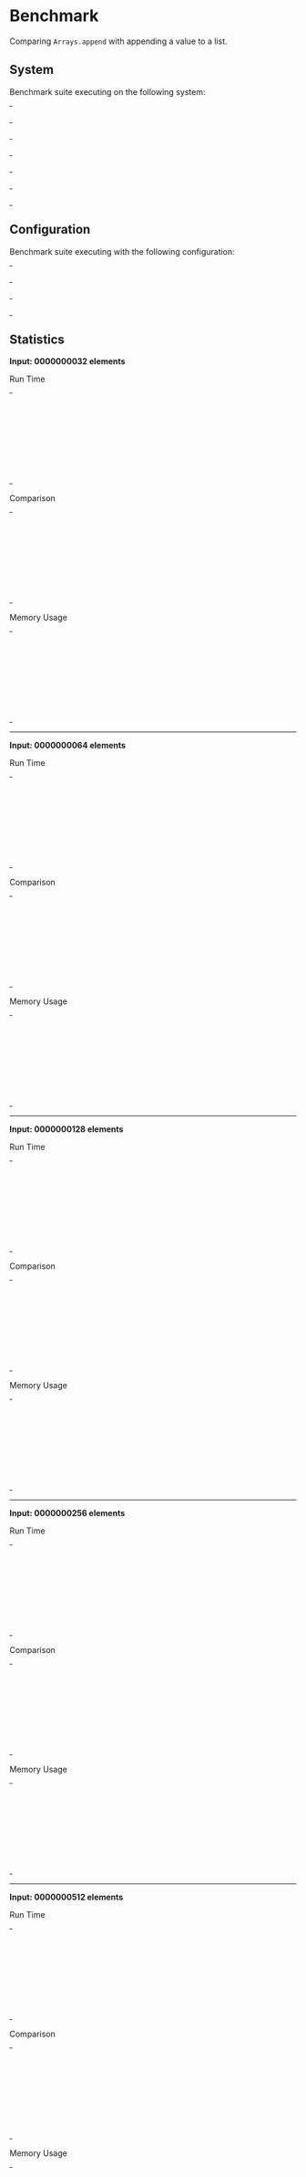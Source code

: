 
# Benchmark

Comparing `Arrays.append` with appending a value to a list.


## System

Benchmark suite executing on the following system:

<table style="width: 1%">
  <tr>
    <th style="width: 1%; white-space: nowrap">Operating System</th>
    <td>Linux</td>
  </tr><tr>
    <th style="white-space: nowrap">CPU Information</th>
    <td style="white-space: nowrap">Intel(R) Core(TM) i7-6700HQ CPU @ 2.60GHz</td>
  </tr><tr>
    <th style="white-space: nowrap">Number of Available Cores</th>
    <td style="white-space: nowrap">8</td>
  </tr><tr>
    <th style="white-space: nowrap">Available Memory</th>
    <td style="white-space: nowrap">7.60 GB</td>
  </tr><tr>
    <th style="white-space: nowrap">Elixir Version</th>
    <td style="white-space: nowrap">1.12.2</td>
  </tr><tr>
    <th style="white-space: nowrap">Erlang Version</th>
    <td style="white-space: nowrap">24.0.1</td>
  </tr>
</table>

## Configuration

Benchmark suite executing with the following configuration:

<table style="width: 1%">
  <tr>
    <th style="width: 1%">:time</th>
    <td style="white-space: nowrap">500 ms</td>
  </tr><tr>
    <th>:parallel</th>
    <td style="white-space: nowrap">1</td>
  </tr><tr>
    <th>:warmup</th>
    <td style="white-space: nowrap">500 ms</td>
  </tr>
</table>

## Statistics




__Input: 0000000032 elements__

Run Time

<table style="width: 1%">
  <tr>
    <th>Name</th>
    <th style="text-align: right">IPS</th>
    <th style="text-align: right">Average</th>
    <th style="text-align: right">Devitation</th>
    <th style="text-align: right">Median</th>
    <th style="text-align: right">99th&nbsp;%</th>
  </tr>

  <tr>
    <td style="white-space: nowrap">[val | list] (list, backwards)</td>
    <td style="white-space: nowrap; text-align: right">21.51 M</td>
    <td style="white-space: nowrap; text-align: right">46.50 ns</td>
    <td style="white-space: nowrap; text-align: right">±1496.86%</td>
    <td style="white-space: nowrap; text-align: right">30 ns</td>
    <td style="white-space: nowrap; text-align: right">70 ns</td>
  </tr>

  <tr>
    <td style="white-space: nowrap">Arrays.append/2 (ErlangArray)</td>
    <td style="white-space: nowrap; text-align: right">3.24 M</td>
    <td style="white-space: nowrap; text-align: right">309.04 ns</td>
    <td style="white-space: nowrap; text-align: right">±588.16%</td>
    <td style="white-space: nowrap; text-align: right">148 ns</td>
    <td style="white-space: nowrap; text-align: right">728.66 ns</td>
  </tr>

  <tr>
    <td style="white-space: nowrap">list ++ [val] (list)</td>
    <td style="white-space: nowrap; text-align: right">2.31 M</td>
    <td style="white-space: nowrap; text-align: right">432.69 ns</td>
    <td style="white-space: nowrap; text-align: right">±803.05%</td>
    <td style="white-space: nowrap; text-align: right">129 ns</td>
    <td style="white-space: nowrap; text-align: right">4516.18 ns</td>
  </tr>

  <tr>
    <td style="white-space: nowrap">Arrays.append/2 (RRBVector)</td>
    <td style="white-space: nowrap; text-align: right">1.07 M</td>
    <td style="white-space: nowrap; text-align: right">931.63 ns</td>
    <td style="white-space: nowrap; text-align: right">±205.92%</td>
    <td style="white-space: nowrap; text-align: right">780 ns</td>
    <td style="white-space: nowrap; text-align: right">1361.77 ns</td>
  </tr>

  <tr>
    <td style="white-space: nowrap">Arrays.append/2 (MapArray)</td>
    <td style="white-space: nowrap; text-align: right">0.35 M</td>
    <td style="white-space: nowrap; text-align: right">2862.57 ns</td>
    <td style="white-space: nowrap; text-align: right">±140.76%</td>
    <td style="white-space: nowrap; text-align: right">2186 ns</td>
    <td style="white-space: nowrap; text-align: right">21657.17 ns</td>
  </tr>

</table>


Comparison

<table style="width: 1%">
  <tr>
    <th>Name</th>
    <th style="text-align: right">IPS</th>
    <th style="text-align: right">Slower</th>
  <tr>
    <td style="white-space: nowrap">[val | list] (list, backwards)</td>
    <td style="white-space: nowrap;text-align: right">21.51 M</td>
    <td>&nbsp;</td>
  </tr>

  <tr>
    <td style="white-space: nowrap">Arrays.append/2 (ErlangArray)</td>
    <td style="white-space: nowrap; text-align: right">3.24 M</td>
    <td style="white-space: nowrap; text-align: right">6.65x</td>
  </tr>

  <tr>
    <td style="white-space: nowrap">list ++ [val] (list)</td>
    <td style="white-space: nowrap; text-align: right">2.31 M</td>
    <td style="white-space: nowrap; text-align: right">9.31x</td>
  </tr>

  <tr>
    <td style="white-space: nowrap">Arrays.append/2 (RRBVector)</td>
    <td style="white-space: nowrap; text-align: right">1.07 M</td>
    <td style="white-space: nowrap; text-align: right">20.04x</td>
  </tr>

  <tr>
    <td style="white-space: nowrap">Arrays.append/2 (MapArray)</td>
    <td style="white-space: nowrap; text-align: right">0.35 M</td>
    <td style="white-space: nowrap; text-align: right">61.56x</td>
  </tr>

</table>



Memory Usage

<table style="width: 1%">
  <tr>
    <th>Name</th>
    <th style="text-align: right">Memory</th>
<th style="text-align: right">Factor</th>
  </tr>
  <tr>
    <td style="white-space: nowrap">[val | list] (list, backwards)</td>
    <td style="white-space: nowrap">16 B</td>
<td>&nbsp;</td>
  </tr>

  <tr>
    <td style="white-space: nowrap">Arrays.append/2 (ErlangArray)</td>
    <td style="white-space: nowrap">272 B</td>
    <td>17.0x</td>
  </tr>

  <tr>
    <td style="white-space: nowrap">list ++ [val] (list)</td>
    <td style="white-space: nowrap">528 B</td>
    <td>33.0x</td>
  </tr>

  <tr>
    <td style="white-space: nowrap">Arrays.append/2 (RRBVector)</td>
    <td style="white-space: nowrap">88 B</td>
    <td>5.5x</td>
  </tr>

  <tr>
    <td style="white-space: nowrap">Arrays.append/2 (MapArray)</td>
    <td style="white-space: nowrap">920 B</td>
    <td>57.5x</td>
  </tr>

</table>


<hr/>


__Input: 0000000064 elements__

Run Time

<table style="width: 1%">
  <tr>
    <th>Name</th>
    <th style="text-align: right">IPS</th>
    <th style="text-align: right">Average</th>
    <th style="text-align: right">Devitation</th>
    <th style="text-align: right">Median</th>
    <th style="text-align: right">99th&nbsp;%</th>
  </tr>

  <tr>
    <td style="white-space: nowrap">[val | list] (list, backwards)</td>
    <td style="white-space: nowrap; text-align: right">19.50 M</td>
    <td style="white-space: nowrap; text-align: right">51.29 ns</td>
    <td style="white-space: nowrap; text-align: right">±1084.73%</td>
    <td style="white-space: nowrap; text-align: right">33 ns</td>
    <td style="white-space: nowrap; text-align: right">92 ns</td>
  </tr>

  <tr>
    <td style="white-space: nowrap">Arrays.append/2 (MapArray)</td>
    <td style="white-space: nowrap; text-align: right">4.24 M</td>
    <td style="white-space: nowrap; text-align: right">236.11 ns</td>
    <td style="white-space: nowrap; text-align: right">±656.23%</td>
    <td style="white-space: nowrap; text-align: right">138 ns</td>
    <td style="white-space: nowrap; text-align: right">391.84 ns</td>
  </tr>

  <tr>
    <td style="white-space: nowrap">Arrays.append/2 (ErlangArray)</td>
    <td style="white-space: nowrap; text-align: right">4.15 M</td>
    <td style="white-space: nowrap; text-align: right">241.21 ns</td>
    <td style="white-space: nowrap; text-align: right">±566.50%</td>
    <td style="white-space: nowrap; text-align: right">148 ns</td>
    <td style="white-space: nowrap; text-align: right">600 ns</td>
  </tr>

  <tr>
    <td style="white-space: nowrap">list ++ [val] (list)</td>
    <td style="white-space: nowrap; text-align: right">1.68 M</td>
    <td style="white-space: nowrap; text-align: right">596.68 ns</td>
    <td style="white-space: nowrap; text-align: right">±531.72%</td>
    <td style="white-space: nowrap; text-align: right">219 ns</td>
    <td style="white-space: nowrap; text-align: right">18848.71 ns</td>
  </tr>

  <tr>
    <td style="white-space: nowrap">Arrays.append/2 (RRBVector)</td>
    <td style="white-space: nowrap; text-align: right">0.77 M</td>
    <td style="white-space: nowrap; text-align: right">1305.14 ns</td>
    <td style="white-space: nowrap; text-align: right">±184.77%</td>
    <td style="white-space: nowrap; text-align: right">1056 ns</td>
    <td style="white-space: nowrap; text-align: right">16686.04 ns</td>
  </tr>

</table>


Comparison

<table style="width: 1%">
  <tr>
    <th>Name</th>
    <th style="text-align: right">IPS</th>
    <th style="text-align: right">Slower</th>
  <tr>
    <td style="white-space: nowrap">[val | list] (list, backwards)</td>
    <td style="white-space: nowrap;text-align: right">19.50 M</td>
    <td>&nbsp;</td>
  </tr>

  <tr>
    <td style="white-space: nowrap">Arrays.append/2 (MapArray)</td>
    <td style="white-space: nowrap; text-align: right">4.24 M</td>
    <td style="white-space: nowrap; text-align: right">4.6x</td>
  </tr>

  <tr>
    <td style="white-space: nowrap">Arrays.append/2 (ErlangArray)</td>
    <td style="white-space: nowrap; text-align: right">4.15 M</td>
    <td style="white-space: nowrap; text-align: right">4.7x</td>
  </tr>

  <tr>
    <td style="white-space: nowrap">list ++ [val] (list)</td>
    <td style="white-space: nowrap; text-align: right">1.68 M</td>
    <td style="white-space: nowrap; text-align: right">11.63x</td>
  </tr>

  <tr>
    <td style="white-space: nowrap">Arrays.append/2 (RRBVector)</td>
    <td style="white-space: nowrap; text-align: right">0.77 M</td>
    <td style="white-space: nowrap; text-align: right">25.45x</td>
  </tr>

</table>



Memory Usage

<table style="width: 1%">
  <tr>
    <th>Name</th>
    <th style="text-align: right">Memory</th>
<th style="text-align: right">Factor</th>
  </tr>
  <tr>
    <td style="white-space: nowrap">[val | list] (list, backwards)</td>
    <td style="white-space: nowrap">16 B</td>
<td>&nbsp;</td>
  </tr>

  <tr>
    <td style="white-space: nowrap">Arrays.append/2 (MapArray)</td>
    <td style="white-space: nowrap">224 B</td>
    <td>14.0x</td>
  </tr>

  <tr>
    <td style="white-space: nowrap">Arrays.append/2 (ErlangArray)</td>
    <td style="white-space: nowrap">272 B</td>
    <td>17.0x</td>
  </tr>

  <tr>
    <td style="white-space: nowrap">list ++ [val] (list)</td>
    <td style="white-space: nowrap">448 B</td>
    <td>28.0x</td>
  </tr>

  <tr>
    <td style="white-space: nowrap">Arrays.append/2 (RRBVector)</td>
    <td style="white-space: nowrap">88 B</td>
    <td>5.5x</td>
  </tr>

</table>


<hr/>


__Input: 0000000128 elements__

Run Time

<table style="width: 1%">
  <tr>
    <th>Name</th>
    <th style="text-align: right">IPS</th>
    <th style="text-align: right">Average</th>
    <th style="text-align: right">Devitation</th>
    <th style="text-align: right">Median</th>
    <th style="text-align: right">99th&nbsp;%</th>
  </tr>

  <tr>
    <td style="white-space: nowrap">[val | list] (list, backwards)</td>
    <td style="white-space: nowrap; text-align: right">15.67 M</td>
    <td style="white-space: nowrap; text-align: right">63.80 ns</td>
    <td style="white-space: nowrap; text-align: right">±983.49%</td>
    <td style="white-space: nowrap; text-align: right">40 ns</td>
    <td style="white-space: nowrap; text-align: right">99.95 ns</td>
  </tr>

  <tr>
    <td style="white-space: nowrap">Arrays.append/2 (MapArray)</td>
    <td style="white-space: nowrap; text-align: right">3.26 M</td>
    <td style="white-space: nowrap; text-align: right">306.94 ns</td>
    <td style="white-space: nowrap; text-align: right">±483.46%</td>
    <td style="white-space: nowrap; text-align: right">187 ns</td>
    <td style="white-space: nowrap; text-align: right">2937.16 ns</td>
  </tr>

  <tr>
    <td style="white-space: nowrap">Arrays.append/2 (ErlangArray)</td>
    <td style="white-space: nowrap; text-align: right">3.16 M</td>
    <td style="white-space: nowrap; text-align: right">316.45 ns</td>
    <td style="white-space: nowrap; text-align: right">±408.26%</td>
    <td style="white-space: nowrap; text-align: right">199 ns</td>
    <td style="white-space: nowrap; text-align: right">1796.90 ns</td>
  </tr>

  <tr>
    <td style="white-space: nowrap">list ++ [val] (list)</td>
    <td style="white-space: nowrap; text-align: right">1.15 M</td>
    <td style="white-space: nowrap; text-align: right">868.13 ns</td>
    <td style="white-space: nowrap; text-align: right">±382.55%</td>
    <td style="white-space: nowrap; text-align: right">374 ns</td>
    <td style="white-space: nowrap; text-align: right">17554.60 ns</td>
  </tr>

  <tr>
    <td style="white-space: nowrap">Arrays.append/2 (RRBVector)</td>
    <td style="white-space: nowrap; text-align: right">0.90 M</td>
    <td style="white-space: nowrap; text-align: right">1115.50 ns</td>
    <td style="white-space: nowrap; text-align: right">±231.39%</td>
    <td style="white-space: nowrap; text-align: right">856 ns</td>
    <td style="white-space: nowrap; text-align: right">11557 ns</td>
  </tr>

</table>


Comparison

<table style="width: 1%">
  <tr>
    <th>Name</th>
    <th style="text-align: right">IPS</th>
    <th style="text-align: right">Slower</th>
  <tr>
    <td style="white-space: nowrap">[val | list] (list, backwards)</td>
    <td style="white-space: nowrap;text-align: right">15.67 M</td>
    <td>&nbsp;</td>
  </tr>

  <tr>
    <td style="white-space: nowrap">Arrays.append/2 (MapArray)</td>
    <td style="white-space: nowrap; text-align: right">3.26 M</td>
    <td style="white-space: nowrap; text-align: right">4.81x</td>
  </tr>

  <tr>
    <td style="white-space: nowrap">Arrays.append/2 (ErlangArray)</td>
    <td style="white-space: nowrap; text-align: right">3.16 M</td>
    <td style="white-space: nowrap; text-align: right">4.96x</td>
  </tr>

  <tr>
    <td style="white-space: nowrap">list ++ [val] (list)</td>
    <td style="white-space: nowrap; text-align: right">1.15 M</td>
    <td style="white-space: nowrap; text-align: right">13.61x</td>
  </tr>

  <tr>
    <td style="white-space: nowrap">Arrays.append/2 (RRBVector)</td>
    <td style="white-space: nowrap; text-align: right">0.90 M</td>
    <td style="white-space: nowrap; text-align: right">17.48x</td>
  </tr>

</table>



Memory Usage

<table style="width: 1%">
  <tr>
    <th>Name</th>
    <th style="text-align: right">Memory</th>
<th style="text-align: right">Factor</th>
  </tr>
  <tr>
    <td style="white-space: nowrap">[val | list] (list, backwards)</td>
    <td style="white-space: nowrap">16 B</td>
<td>&nbsp;</td>
  </tr>

  <tr>
    <td style="white-space: nowrap">Arrays.append/2 (MapArray)</td>
    <td style="white-space: nowrap">264 B</td>
    <td>16.5x</td>
  </tr>

  <tr>
    <td style="white-space: nowrap">Arrays.append/2 (ErlangArray)</td>
    <td style="white-space: nowrap">368 B</td>
    <td>23.0x</td>
  </tr>

  <tr>
    <td style="white-space: nowrap">list ++ [val] (list)</td>
    <td style="white-space: nowrap">560 B</td>
    <td>35.0x</td>
  </tr>

  <tr>
    <td style="white-space: nowrap">Arrays.append/2 (RRBVector)</td>
    <td style="white-space: nowrap">88 B</td>
    <td>5.5x</td>
  </tr>

</table>


<hr/>


__Input: 0000000256 elements__

Run Time

<table style="width: 1%">
  <tr>
    <th>Name</th>
    <th style="text-align: right">IPS</th>
    <th style="text-align: right">Average</th>
    <th style="text-align: right">Devitation</th>
    <th style="text-align: right">Median</th>
    <th style="text-align: right">99th&nbsp;%</th>
  </tr>

  <tr>
    <td style="white-space: nowrap">[val | list] (list, backwards)</td>
    <td style="white-space: nowrap; text-align: right">16.56 M</td>
    <td style="white-space: nowrap; text-align: right">60.40 ns</td>
    <td style="white-space: nowrap; text-align: right">±960.58%</td>
    <td style="white-space: nowrap; text-align: right">45 ns</td>
    <td style="white-space: nowrap; text-align: right">118.80 ns</td>
  </tr>

  <tr>
    <td style="white-space: nowrap">Arrays.append/2 (ErlangArray)</td>
    <td style="white-space: nowrap; text-align: right">3.85 M</td>
    <td style="white-space: nowrap; text-align: right">259.50 ns</td>
    <td style="white-space: nowrap; text-align: right">±317.63%</td>
    <td style="white-space: nowrap; text-align: right">204 ns</td>
    <td style="white-space: nowrap; text-align: right">636.10 ns</td>
  </tr>

  <tr>
    <td style="white-space: nowrap">Arrays.append/2 (MapArray)</td>
    <td style="white-space: nowrap; text-align: right">3.77 M</td>
    <td style="white-space: nowrap; text-align: right">264.97 ns</td>
    <td style="white-space: nowrap; text-align: right">±245.02%</td>
    <td style="white-space: nowrap; text-align: right">227.50 ns</td>
    <td style="white-space: nowrap; text-align: right">432.86 ns</td>
  </tr>

  <tr>
    <td style="white-space: nowrap">Arrays.append/2 (RRBVector)</td>
    <td style="white-space: nowrap; text-align: right">0.50 M</td>
    <td style="white-space: nowrap; text-align: right">1993.86 ns</td>
    <td style="white-space: nowrap; text-align: right">±134.45%</td>
    <td style="white-space: nowrap; text-align: right">1768 ns</td>
    <td style="white-space: nowrap; text-align: right">3584.28 ns</td>
  </tr>

  <tr>
    <td style="white-space: nowrap">list ++ [val] (list)</td>
    <td style="white-space: nowrap; text-align: right">0.50 M</td>
    <td style="white-space: nowrap; text-align: right">2013.58 ns</td>
    <td style="white-space: nowrap; text-align: right">±258.73%</td>
    <td style="white-space: nowrap; text-align: right">775 ns</td>
    <td style="white-space: nowrap; text-align: right">27631.20 ns</td>
  </tr>

</table>


Comparison

<table style="width: 1%">
  <tr>
    <th>Name</th>
    <th style="text-align: right">IPS</th>
    <th style="text-align: right">Slower</th>
  <tr>
    <td style="white-space: nowrap">[val | list] (list, backwards)</td>
    <td style="white-space: nowrap;text-align: right">16.56 M</td>
    <td>&nbsp;</td>
  </tr>

  <tr>
    <td style="white-space: nowrap">Arrays.append/2 (ErlangArray)</td>
    <td style="white-space: nowrap; text-align: right">3.85 M</td>
    <td style="white-space: nowrap; text-align: right">4.3x</td>
  </tr>

  <tr>
    <td style="white-space: nowrap">Arrays.append/2 (MapArray)</td>
    <td style="white-space: nowrap; text-align: right">3.77 M</td>
    <td style="white-space: nowrap; text-align: right">4.39x</td>
  </tr>

  <tr>
    <td style="white-space: nowrap">Arrays.append/2 (RRBVector)</td>
    <td style="white-space: nowrap; text-align: right">0.50 M</td>
    <td style="white-space: nowrap; text-align: right">33.01x</td>
  </tr>

  <tr>
    <td style="white-space: nowrap">list ++ [val] (list)</td>
    <td style="white-space: nowrap; text-align: right">0.50 M</td>
    <td style="white-space: nowrap; text-align: right">33.34x</td>
  </tr>

</table>



Memory Usage

<table style="width: 1%">
  <tr>
    <th>Name</th>
    <th style="text-align: right">Memory</th>
<th style="text-align: right">Factor</th>
  </tr>
  <tr>
    <td style="white-space: nowrap">[val | list] (list, backwards)</td>
    <td style="white-space: nowrap">16 B</td>
<td>&nbsp;</td>
  </tr>

  <tr>
    <td style="white-space: nowrap">Arrays.append/2 (ErlangArray)</td>
    <td style="white-space: nowrap">368 B</td>
    <td>23.0x</td>
  </tr>

  <tr>
    <td style="white-space: nowrap">Arrays.append/2 (MapArray)</td>
    <td style="white-space: nowrap">328 B</td>
    <td>20.5x</td>
  </tr>

  <tr>
    <td style="white-space: nowrap">Arrays.append/2 (RRBVector)</td>
    <td style="white-space: nowrap">88 B</td>
    <td>5.5x</td>
  </tr>

  <tr>
    <td style="white-space: nowrap">list ++ [val] (list)</td>
    <td style="white-space: nowrap">384 B</td>
    <td>24.0x</td>
  </tr>

</table>


<hr/>


__Input: 0000000512 elements__

Run Time

<table style="width: 1%">
  <tr>
    <th>Name</th>
    <th style="text-align: right">IPS</th>
    <th style="text-align: right">Average</th>
    <th style="text-align: right">Devitation</th>
    <th style="text-align: right">Median</th>
    <th style="text-align: right">99th&nbsp;%</th>
  </tr>

  <tr>
    <td style="white-space: nowrap">[val | list] (list, backwards)</td>
    <td style="white-space: nowrap; text-align: right">13.23 M</td>
    <td style="white-space: nowrap; text-align: right">75.59 ns</td>
    <td style="white-space: nowrap; text-align: right">±434.50%</td>
    <td style="white-space: nowrap; text-align: right">62 ns</td>
    <td style="white-space: nowrap; text-align: right">226.91 ns</td>
  </tr>

  <tr>
    <td style="white-space: nowrap">Arrays.append/2 (ErlangArray)</td>
    <td style="white-space: nowrap; text-align: right">3.14 M</td>
    <td style="white-space: nowrap; text-align: right">318.22 ns</td>
    <td style="white-space: nowrap; text-align: right">±256.49%</td>
    <td style="white-space: nowrap; text-align: right">216 ns</td>
    <td style="white-space: nowrap; text-align: right">1969.72 ns</td>
  </tr>

  <tr>
    <td style="white-space: nowrap">Arrays.append/2 (MapArray)</td>
    <td style="white-space: nowrap; text-align: right">2.44 M</td>
    <td style="white-space: nowrap; text-align: right">409.71 ns</td>
    <td style="white-space: nowrap; text-align: right">±413.14%</td>
    <td style="white-space: nowrap; text-align: right">247 ns</td>
    <td style="white-space: nowrap; text-align: right">9605.72 ns</td>
  </tr>

  <tr>
    <td style="white-space: nowrap">Arrays.append/2 (RRBVector)</td>
    <td style="white-space: nowrap; text-align: right">0.44 M</td>
    <td style="white-space: nowrap; text-align: right">2256.36 ns</td>
    <td style="white-space: nowrap; text-align: right">±116.27%</td>
    <td style="white-space: nowrap; text-align: right">1999 ns</td>
    <td style="white-space: nowrap; text-align: right">15240.28 ns</td>
  </tr>

  <tr>
    <td style="white-space: nowrap">list ++ [val] (list)</td>
    <td style="white-space: nowrap; text-align: right">0.43 M</td>
    <td style="white-space: nowrap; text-align: right">2318.59 ns</td>
    <td style="white-space: nowrap; text-align: right">±111.57%</td>
    <td style="white-space: nowrap; text-align: right">1528 ns</td>
    <td style="white-space: nowrap; text-align: right">9351.40 ns</td>
  </tr>

</table>


Comparison

<table style="width: 1%">
  <tr>
    <th>Name</th>
    <th style="text-align: right">IPS</th>
    <th style="text-align: right">Slower</th>
  <tr>
    <td style="white-space: nowrap">[val | list] (list, backwards)</td>
    <td style="white-space: nowrap;text-align: right">13.23 M</td>
    <td>&nbsp;</td>
  </tr>

  <tr>
    <td style="white-space: nowrap">Arrays.append/2 (ErlangArray)</td>
    <td style="white-space: nowrap; text-align: right">3.14 M</td>
    <td style="white-space: nowrap; text-align: right">4.21x</td>
  </tr>

  <tr>
    <td style="white-space: nowrap">Arrays.append/2 (MapArray)</td>
    <td style="white-space: nowrap; text-align: right">2.44 M</td>
    <td style="white-space: nowrap; text-align: right">5.42x</td>
  </tr>

  <tr>
    <td style="white-space: nowrap">Arrays.append/2 (RRBVector)</td>
    <td style="white-space: nowrap; text-align: right">0.44 M</td>
    <td style="white-space: nowrap; text-align: right">29.85x</td>
  </tr>

  <tr>
    <td style="white-space: nowrap">list ++ [val] (list)</td>
    <td style="white-space: nowrap; text-align: right">0.43 M</td>
    <td style="white-space: nowrap; text-align: right">30.67x</td>
  </tr>

</table>



Memory Usage

<table style="width: 1%">
  <tr>
    <th>Name</th>
    <th style="text-align: right">Memory</th>
<th style="text-align: right">Factor</th>
  </tr>
  <tr>
    <td style="white-space: nowrap">[val | list] (list, backwards)</td>
    <td style="white-space: nowrap">16 B</td>
<td>&nbsp;</td>
  </tr>

  <tr>
    <td style="white-space: nowrap">Arrays.append/2 (ErlangArray)</td>
    <td style="white-space: nowrap">368 B</td>
    <td>23.0x</td>
  </tr>

  <tr>
    <td style="white-space: nowrap">Arrays.append/2 (MapArray)</td>
    <td style="white-space: nowrap">336 B</td>
    <td>21.0x</td>
  </tr>

  <tr>
    <td style="white-space: nowrap">Arrays.append/2 (RRBVector)</td>
    <td style="white-space: nowrap">88 B</td>
    <td>5.5x</td>
  </tr>

  <tr>
    <td style="white-space: nowrap">list ++ [val] (list)</td>
    <td style="white-space: nowrap">4192 B</td>
    <td>262.0x</td>
  </tr>

</table>


<hr/>


__Input: 0000001024 elements__

Run Time

<table style="width: 1%">
  <tr>
    <th>Name</th>
    <th style="text-align: right">IPS</th>
    <th style="text-align: right">Average</th>
    <th style="text-align: right">Devitation</th>
    <th style="text-align: right">Median</th>
    <th style="text-align: right">99th&nbsp;%</th>
  </tr>

  <tr>
    <td style="white-space: nowrap">[val | list] (list, backwards)</td>
    <td style="white-space: nowrap; text-align: right">14499.27 K</td>
    <td style="white-space: nowrap; text-align: right">0.0690 μs</td>
    <td style="white-space: nowrap; text-align: right">±47.86%</td>
    <td style="white-space: nowrap; text-align: right">0.0640 μs</td>
    <td style="white-space: nowrap; text-align: right">0.21 μs</td>
  </tr>

  <tr>
    <td style="white-space: nowrap">Arrays.append/2 (ErlangArray)</td>
    <td style="white-space: nowrap; text-align: right">2255.07 K</td>
    <td style="white-space: nowrap; text-align: right">0.44 μs</td>
    <td style="white-space: nowrap; text-align: right">±170.97%</td>
    <td style="white-space: nowrap; text-align: right">0.30 μs</td>
    <td style="white-space: nowrap; text-align: right">2.18 μs</td>
  </tr>

  <tr>
    <td style="white-space: nowrap">Arrays.append/2 (MapArray)</td>
    <td style="white-space: nowrap; text-align: right">772.86 K</td>
    <td style="white-space: nowrap; text-align: right">1.29 μs</td>
    <td style="white-space: nowrap; text-align: right">±276.31%</td>
    <td style="white-space: nowrap; text-align: right">0.31 μs</td>
    <td style="white-space: nowrap; text-align: right">14.66 μs</td>
  </tr>

  <tr>
    <td style="white-space: nowrap">Arrays.append/2 (RRBVector)</td>
    <td style="white-space: nowrap; text-align: right">276.81 K</td>
    <td style="white-space: nowrap; text-align: right">3.61 μs</td>
    <td style="white-space: nowrap; text-align: right">±337.39%</td>
    <td style="white-space: nowrap; text-align: right">2.35 μs</td>
    <td style="white-space: nowrap; text-align: right">25.16 μs</td>
  </tr>

  <tr>
    <td style="white-space: nowrap">list ++ [val] (list)</td>
    <td style="white-space: nowrap; text-align: right">123.56 K</td>
    <td style="white-space: nowrap; text-align: right">8.09 μs</td>
    <td style="white-space: nowrap; text-align: right">±104.98%</td>
    <td style="white-space: nowrap; text-align: right">3.11 μs</td>
    <td style="white-space: nowrap; text-align: right">35.92 μs</td>
  </tr>

</table>


Comparison

<table style="width: 1%">
  <tr>
    <th>Name</th>
    <th style="text-align: right">IPS</th>
    <th style="text-align: right">Slower</th>
  <tr>
    <td style="white-space: nowrap">[val | list] (list, backwards)</td>
    <td style="white-space: nowrap;text-align: right">14499.27 K</td>
    <td>&nbsp;</td>
  </tr>

  <tr>
    <td style="white-space: nowrap">Arrays.append/2 (ErlangArray)</td>
    <td style="white-space: nowrap; text-align: right">2255.07 K</td>
    <td style="white-space: nowrap; text-align: right">6.43x</td>
  </tr>

  <tr>
    <td style="white-space: nowrap">Arrays.append/2 (MapArray)</td>
    <td style="white-space: nowrap; text-align: right">772.86 K</td>
    <td style="white-space: nowrap; text-align: right">18.76x</td>
  </tr>

  <tr>
    <td style="white-space: nowrap">Arrays.append/2 (RRBVector)</td>
    <td style="white-space: nowrap; text-align: right">276.81 K</td>
    <td style="white-space: nowrap; text-align: right">52.38x</td>
  </tr>

  <tr>
    <td style="white-space: nowrap">list ++ [val] (list)</td>
    <td style="white-space: nowrap; text-align: right">123.56 K</td>
    <td style="white-space: nowrap; text-align: right">117.35x</td>
  </tr>

</table>



Memory Usage

<table style="width: 1%">
  <tr>
    <th>Name</th>
    <th style="text-align: right">Memory</th>
<th style="text-align: right">Factor</th>
  </tr>
  <tr>
    <td style="white-space: nowrap">[val | list] (list, backwards)</td>
    <td style="white-space: nowrap">16 B</td>
<td>&nbsp;</td>
  </tr>

  <tr>
    <td style="white-space: nowrap">Arrays.append/2 (ErlangArray)</td>
    <td style="white-space: nowrap">464 B</td>
    <td>29.0x</td>
  </tr>

  <tr>
    <td style="white-space: nowrap">Arrays.append/2 (MapArray)</td>
    <td style="white-space: nowrap">368 B</td>
    <td>23.0x</td>
  </tr>

  <tr>
    <td style="white-space: nowrap">Arrays.append/2 (RRBVector)</td>
    <td style="white-space: nowrap">88 B</td>
    <td>5.5x</td>
  </tr>

  <tr>
    <td style="white-space: nowrap">list ++ [val] (list)</td>
    <td style="white-space: nowrap">3904 B</td>
    <td>244.0x</td>
  </tr>

</table>


<hr/>


__Input: 0000002048 elements__

Run Time

<table style="width: 1%">
  <tr>
    <th>Name</th>
    <th style="text-align: right">IPS</th>
    <th style="text-align: right">Average</th>
    <th style="text-align: right">Devitation</th>
    <th style="text-align: right">Median</th>
    <th style="text-align: right">99th&nbsp;%</th>
  </tr>

  <tr>
    <td style="white-space: nowrap">[val | list] (list, backwards)</td>
    <td style="white-space: nowrap; text-align: right">10.76 M</td>
    <td style="white-space: nowrap; text-align: right">92.93 ns</td>
    <td style="white-space: nowrap; text-align: right">±45.27%</td>
    <td style="white-space: nowrap; text-align: right">86 ns</td>
    <td style="white-space: nowrap; text-align: right">287.24 ns</td>
  </tr>

  <tr>
    <td style="white-space: nowrap">Arrays.append/2 (MapArray)</td>
    <td style="white-space: nowrap; text-align: right">2.18 M</td>
    <td style="white-space: nowrap; text-align: right">458.44 ns</td>
    <td style="white-space: nowrap; text-align: right">±324.49%</td>
    <td style="white-space: nowrap; text-align: right">330 ns</td>
    <td style="white-space: nowrap; text-align: right">768.96 ns</td>
  </tr>

  <tr>
    <td style="white-space: nowrap">Arrays.append/2 (ErlangArray)</td>
    <td style="white-space: nowrap; text-align: right">1.14 M</td>
    <td style="white-space: nowrap; text-align: right">877.73 ns</td>
    <td style="white-space: nowrap; text-align: right">±135.42%</td>
    <td style="white-space: nowrap; text-align: right">348 ns</td>
    <td style="white-space: nowrap; text-align: right">2690.20 ns</td>
  </tr>

  <tr>
    <td style="white-space: nowrap">Arrays.append/2 (RRBVector)</td>
    <td style="white-space: nowrap; text-align: right">0.32 M</td>
    <td style="white-space: nowrap; text-align: right">3163.10 ns</td>
    <td style="white-space: nowrap; text-align: right">±70.65%</td>
    <td style="white-space: nowrap; text-align: right">2817 ns</td>
    <td style="white-space: nowrap; text-align: right">21468.18 ns</td>
  </tr>

  <tr>
    <td style="white-space: nowrap">list ++ [val] (list)</td>
    <td style="white-space: nowrap; text-align: right">0.0625 M</td>
    <td style="white-space: nowrap; text-align: right">16012.61 ns</td>
    <td style="white-space: nowrap; text-align: right">±81.36%</td>
    <td style="white-space: nowrap; text-align: right">6553 ns</td>
    <td style="white-space: nowrap; text-align: right">59610.20 ns</td>
  </tr>

</table>


Comparison

<table style="width: 1%">
  <tr>
    <th>Name</th>
    <th style="text-align: right">IPS</th>
    <th style="text-align: right">Slower</th>
  <tr>
    <td style="white-space: nowrap">[val | list] (list, backwards)</td>
    <td style="white-space: nowrap;text-align: right">10.76 M</td>
    <td>&nbsp;</td>
  </tr>

  <tr>
    <td style="white-space: nowrap">Arrays.append/2 (MapArray)</td>
    <td style="white-space: nowrap; text-align: right">2.18 M</td>
    <td style="white-space: nowrap; text-align: right">4.93x</td>
  </tr>

  <tr>
    <td style="white-space: nowrap">Arrays.append/2 (ErlangArray)</td>
    <td style="white-space: nowrap; text-align: right">1.14 M</td>
    <td style="white-space: nowrap; text-align: right">9.45x</td>
  </tr>

  <tr>
    <td style="white-space: nowrap">Arrays.append/2 (RRBVector)</td>
    <td style="white-space: nowrap; text-align: right">0.32 M</td>
    <td style="white-space: nowrap; text-align: right">34.04x</td>
  </tr>

  <tr>
    <td style="white-space: nowrap">list ++ [val] (list)</td>
    <td style="white-space: nowrap; text-align: right">0.0625 M</td>
    <td style="white-space: nowrap; text-align: right">172.31x</td>
  </tr>

</table>



Memory Usage

<table style="width: 1%">
  <tr>
    <th>Name</th>
    <th style="text-align: right">Memory</th>
<th style="text-align: right">Factor</th>
  </tr>
  <tr>
    <td style="white-space: nowrap">[val | list] (list, backwards)</td>
    <td style="white-space: nowrap">16 B</td>
<td>&nbsp;</td>
  </tr>

  <tr>
    <td style="white-space: nowrap">Arrays.append/2 (MapArray)</td>
    <td style="white-space: nowrap">408 B</td>
    <td>25.5x</td>
  </tr>

  <tr>
    <td style="white-space: nowrap">Arrays.append/2 (ErlangArray)</td>
    <td style="white-space: nowrap">464 B</td>
    <td>29.0x</td>
  </tr>

  <tr>
    <td style="white-space: nowrap">Arrays.append/2 (RRBVector)</td>
    <td style="white-space: nowrap">88 B</td>
    <td>5.5x</td>
  </tr>

  <tr>
    <td style="white-space: nowrap">list ++ [val] (list)</td>
    <td style="white-space: nowrap">320 B</td>
    <td>20.0x</td>
  </tr>

</table>


<hr/>


__Input: 0000004096 elements__

Run Time

<table style="width: 1%">
  <tr>
    <th>Name</th>
    <th style="text-align: right">IPS</th>
    <th style="text-align: right">Average</th>
    <th style="text-align: right">Devitation</th>
    <th style="text-align: right">Median</th>
    <th style="text-align: right">99th&nbsp;%</th>
  </tr>

  <tr>
    <td style="white-space: nowrap">[val | list] (list, backwards)</td>
    <td style="white-space: nowrap; text-align: right">5604.35 K</td>
    <td style="white-space: nowrap; text-align: right">0.178 μs</td>
    <td style="white-space: nowrap; text-align: right">±97.42%</td>
    <td style="white-space: nowrap; text-align: right">0.135 μs</td>
    <td style="white-space: nowrap; text-align: right">0.96 μs</td>
  </tr>

  <tr>
    <td style="white-space: nowrap">Arrays.append/2 (ErlangArray)</td>
    <td style="white-space: nowrap; text-align: right">2228.62 K</td>
    <td style="white-space: nowrap; text-align: right">0.45 μs</td>
    <td style="white-space: nowrap; text-align: right">±67.33%</td>
    <td style="white-space: nowrap; text-align: right">0.40 μs</td>
    <td style="white-space: nowrap; text-align: right">3.08 μs</td>
  </tr>

  <tr>
    <td style="white-space: nowrap">Arrays.append/2 (MapArray)</td>
    <td style="white-space: nowrap; text-align: right">559.79 K</td>
    <td style="white-space: nowrap; text-align: right">1.79 μs</td>
    <td style="white-space: nowrap; text-align: right">±495.58%</td>
    <td style="white-space: nowrap; text-align: right">0.40 μs</td>
    <td style="white-space: nowrap; text-align: right">62.18 μs</td>
  </tr>

  <tr>
    <td style="white-space: nowrap">Arrays.append/2 (RRBVector)</td>
    <td style="white-space: nowrap; text-align: right">230.63 K</td>
    <td style="white-space: nowrap; text-align: right">4.34 μs</td>
    <td style="white-space: nowrap; text-align: right">±70.25%</td>
    <td style="white-space: nowrap; text-align: right">3.88 μs</td>
    <td style="white-space: nowrap; text-align: right">24.86 μs</td>
  </tr>

  <tr>
    <td style="white-space: nowrap">list ++ [val] (list)</td>
    <td style="white-space: nowrap; text-align: right">29.16 K</td>
    <td style="white-space: nowrap; text-align: right">34.29 μs</td>
    <td style="white-space: nowrap; text-align: right">±79.20%</td>
    <td style="white-space: nowrap; text-align: right">26.32 μs</td>
    <td style="white-space: nowrap; text-align: right">137.52 μs</td>
  </tr>

</table>


Comparison

<table style="width: 1%">
  <tr>
    <th>Name</th>
    <th style="text-align: right">IPS</th>
    <th style="text-align: right">Slower</th>
  <tr>
    <td style="white-space: nowrap">[val | list] (list, backwards)</td>
    <td style="white-space: nowrap;text-align: right">5604.35 K</td>
    <td>&nbsp;</td>
  </tr>

  <tr>
    <td style="white-space: nowrap">Arrays.append/2 (ErlangArray)</td>
    <td style="white-space: nowrap; text-align: right">2228.62 K</td>
    <td style="white-space: nowrap; text-align: right">2.51x</td>
  </tr>

  <tr>
    <td style="white-space: nowrap">Arrays.append/2 (MapArray)</td>
    <td style="white-space: nowrap; text-align: right">559.79 K</td>
    <td style="white-space: nowrap; text-align: right">10.01x</td>
  </tr>

  <tr>
    <td style="white-space: nowrap">Arrays.append/2 (RRBVector)</td>
    <td style="white-space: nowrap; text-align: right">230.63 K</td>
    <td style="white-space: nowrap; text-align: right">24.3x</td>
  </tr>

  <tr>
    <td style="white-space: nowrap">list ++ [val] (list)</td>
    <td style="white-space: nowrap; text-align: right">29.16 K</td>
    <td style="white-space: nowrap; text-align: right">192.19x</td>
  </tr>

</table>



Memory Usage

<table style="width: 1%">
  <tr>
    <th>Name</th>
    <th style="text-align: right">Memory</th>
<th style="text-align: right">Factor</th>
  </tr>
  <tr>
    <td style="white-space: nowrap">[val | list] (list, backwards)</td>
    <td style="white-space: nowrap">16 B</td>
<td>&nbsp;</td>
  </tr>

  <tr>
    <td style="white-space: nowrap">Arrays.append/2 (ErlangArray)</td>
    <td style="white-space: nowrap">464 B</td>
    <td>29.0x</td>
  </tr>

  <tr>
    <td style="white-space: nowrap">Arrays.append/2 (MapArray)</td>
    <td style="white-space: nowrap">400 B</td>
    <td>25.0x</td>
  </tr>

  <tr>
    <td style="white-space: nowrap">Arrays.append/2 (RRBVector)</td>
    <td style="white-space: nowrap">88 B</td>
    <td>5.5x</td>
  </tr>

  <tr>
    <td style="white-space: nowrap">list ++ [val] (list)</td>
    <td style="white-space: nowrap">21728 B</td>
    <td>1358.0x</td>
  </tr>

</table>


<hr/>


__Input: 0000008192 elements__

Run Time

<table style="width: 1%">
  <tr>
    <th>Name</th>
    <th style="text-align: right">IPS</th>
    <th style="text-align: right">Average</th>
    <th style="text-align: right">Devitation</th>
    <th style="text-align: right">Median</th>
    <th style="text-align: right">99th&nbsp;%</th>
  </tr>

  <tr>
    <td style="white-space: nowrap">[val | list] (list, backwards)</td>
    <td style="white-space: nowrap; text-align: right">4.47 M</td>
    <td style="white-space: nowrap; text-align: right">223.70 ns</td>
    <td style="white-space: nowrap; text-align: right">±44.04%</td>
    <td style="white-space: nowrap; text-align: right">201 ns</td>
    <td style="white-space: nowrap; text-align: right">604.92 ns</td>
  </tr>

  <tr>
    <td style="white-space: nowrap">Arrays.append/2 (ErlangArray)</td>
    <td style="white-space: nowrap; text-align: right">1.39 M</td>
    <td style="white-space: nowrap; text-align: right">721.61 ns</td>
    <td style="white-space: nowrap; text-align: right">±26.29%</td>
    <td style="white-space: nowrap; text-align: right">690 ns</td>
    <td style="white-space: nowrap; text-align: right">1412 ns</td>
  </tr>

  <tr>
    <td style="white-space: nowrap">Arrays.append/2 (MapArray)</td>
    <td style="white-space: nowrap; text-align: right">1.34 M</td>
    <td style="white-space: nowrap; text-align: right">745.20 ns</td>
    <td style="white-space: nowrap; text-align: right">±20.87%</td>
    <td style="white-space: nowrap; text-align: right">722 ns</td>
    <td style="white-space: nowrap; text-align: right">1235 ns</td>
  </tr>

  <tr>
    <td style="white-space: nowrap">Arrays.append/2 (RRBVector)</td>
    <td style="white-space: nowrap; text-align: right">0.167 M</td>
    <td style="white-space: nowrap; text-align: right">5985.13 ns</td>
    <td style="white-space: nowrap; text-align: right">±54.45%</td>
    <td style="white-space: nowrap; text-align: right">5088.50 ns</td>
    <td style="white-space: nowrap; text-align: right">21692 ns</td>
  </tr>

  <tr>
    <td style="white-space: nowrap">list ++ [val] (list)</td>
    <td style="white-space: nowrap; text-align: right">0.0120 M</td>
    <td style="white-space: nowrap; text-align: right">83049.26 ns</td>
    <td style="white-space: nowrap; text-align: right">±60.48%</td>
    <td style="white-space: nowrap; text-align: right">109369 ns</td>
    <td style="white-space: nowrap; text-align: right">230770.80 ns</td>
  </tr>

</table>


Comparison

<table style="width: 1%">
  <tr>
    <th>Name</th>
    <th style="text-align: right">IPS</th>
    <th style="text-align: right">Slower</th>
  <tr>
    <td style="white-space: nowrap">[val | list] (list, backwards)</td>
    <td style="white-space: nowrap;text-align: right">4.47 M</td>
    <td>&nbsp;</td>
  </tr>

  <tr>
    <td style="white-space: nowrap">Arrays.append/2 (ErlangArray)</td>
    <td style="white-space: nowrap; text-align: right">1.39 M</td>
    <td style="white-space: nowrap; text-align: right">3.23x</td>
  </tr>

  <tr>
    <td style="white-space: nowrap">Arrays.append/2 (MapArray)</td>
    <td style="white-space: nowrap; text-align: right">1.34 M</td>
    <td style="white-space: nowrap; text-align: right">3.33x</td>
  </tr>

  <tr>
    <td style="white-space: nowrap">Arrays.append/2 (RRBVector)</td>
    <td style="white-space: nowrap; text-align: right">0.167 M</td>
    <td style="white-space: nowrap; text-align: right">26.76x</td>
  </tr>

  <tr>
    <td style="white-space: nowrap">list ++ [val] (list)</td>
    <td style="white-space: nowrap; text-align: right">0.0120 M</td>
    <td style="white-space: nowrap; text-align: right">371.25x</td>
  </tr>

</table>



Memory Usage

<table style="width: 1%">
  <tr>
    <th>Name</th>
    <th style="text-align: right">Memory</th>
<th style="text-align: right">Factor</th>
  </tr>
  <tr>
    <td style="white-space: nowrap">[val | list] (list, backwards)</td>
    <td style="white-space: nowrap">16 B</td>
<td>&nbsp;</td>
  </tr>

  <tr>
    <td style="white-space: nowrap">Arrays.append/2 (ErlangArray)</td>
    <td style="white-space: nowrap">464 B</td>
    <td>29.0x</td>
  </tr>

  <tr>
    <td style="white-space: nowrap">Arrays.append/2 (MapArray)</td>
    <td style="white-space: nowrap">488 B</td>
    <td>30.5x</td>
  </tr>

  <tr>
    <td style="white-space: nowrap">Arrays.append/2 (RRBVector)</td>
    <td style="white-space: nowrap">88 B</td>
    <td>5.5x</td>
  </tr>

  <tr>
    <td style="white-space: nowrap">list ++ [val] (list)</td>
    <td style="white-space: nowrap">10384 B</td>
    <td>649.0x</td>
  </tr>

</table>


<hr/>


__Input: 0000016384 elements__

Run Time

<table style="width: 1%">
  <tr>
    <th>Name</th>
    <th style="text-align: right">IPS</th>
    <th style="text-align: right">Average</th>
    <th style="text-align: right">Devitation</th>
    <th style="text-align: right">Median</th>
    <th style="text-align: right">99th&nbsp;%</th>
  </tr>

  <tr>
    <td style="white-space: nowrap">[val | list] (list, backwards)</td>
    <td style="white-space: nowrap; text-align: right">1905.26 K</td>
    <td style="white-space: nowrap; text-align: right">0.52 μs</td>
    <td style="white-space: nowrap; text-align: right">±28.83%</td>
    <td style="white-space: nowrap; text-align: right">0.51 μs</td>
    <td style="white-space: nowrap; text-align: right">0.93 μs</td>
  </tr>

  <tr>
    <td style="white-space: nowrap">Arrays.append/2 (ErlangArray)</td>
    <td style="white-space: nowrap; text-align: right">930.00 K</td>
    <td style="white-space: nowrap; text-align: right">1.08 μs</td>
    <td style="white-space: nowrap; text-align: right">±16.25%</td>
    <td style="white-space: nowrap; text-align: right">1.06 μs</td>
    <td style="white-space: nowrap; text-align: right">1.70 μs</td>
  </tr>

  <tr>
    <td style="white-space: nowrap">Arrays.append/2 (MapArray)</td>
    <td style="white-space: nowrap; text-align: right">872.95 K</td>
    <td style="white-space: nowrap; text-align: right">1.15 μs</td>
    <td style="white-space: nowrap; text-align: right">±15.47%</td>
    <td style="white-space: nowrap; text-align: right">1.09 μs</td>
    <td style="white-space: nowrap; text-align: right">1.66 μs</td>
  </tr>

  <tr>
    <td style="white-space: nowrap">Arrays.append/2 (RRBVector)</td>
    <td style="white-space: nowrap; text-align: right">137.47 K</td>
    <td style="white-space: nowrap; text-align: right">7.27 μs</td>
    <td style="white-space: nowrap; text-align: right">±70.67%</td>
    <td style="white-space: nowrap; text-align: right">5.30 μs</td>
    <td style="white-space: nowrap; text-align: right">20.86 μs</td>
  </tr>

  <tr>
    <td style="white-space: nowrap">list ++ [val] (list)</td>
    <td style="white-space: nowrap; text-align: right">4.93 K</td>
    <td style="white-space: nowrap; text-align: right">202.64 μs</td>
    <td style="white-space: nowrap; text-align: right">±76.34%</td>
    <td style="white-space: nowrap; text-align: right">117.35 μs</td>
    <td style="white-space: nowrap; text-align: right">615.22 μs</td>
  </tr>

</table>


Comparison

<table style="width: 1%">
  <tr>
    <th>Name</th>
    <th style="text-align: right">IPS</th>
    <th style="text-align: right">Slower</th>
  <tr>
    <td style="white-space: nowrap">[val | list] (list, backwards)</td>
    <td style="white-space: nowrap;text-align: right">1905.26 K</td>
    <td>&nbsp;</td>
  </tr>

  <tr>
    <td style="white-space: nowrap">Arrays.append/2 (ErlangArray)</td>
    <td style="white-space: nowrap; text-align: right">930.00 K</td>
    <td style="white-space: nowrap; text-align: right">2.05x</td>
  </tr>

  <tr>
    <td style="white-space: nowrap">Arrays.append/2 (MapArray)</td>
    <td style="white-space: nowrap; text-align: right">872.95 K</td>
    <td style="white-space: nowrap; text-align: right">2.18x</td>
  </tr>

  <tr>
    <td style="white-space: nowrap">Arrays.append/2 (RRBVector)</td>
    <td style="white-space: nowrap; text-align: right">137.47 K</td>
    <td style="white-space: nowrap; text-align: right">13.86x</td>
  </tr>

  <tr>
    <td style="white-space: nowrap">list ++ [val] (list)</td>
    <td style="white-space: nowrap; text-align: right">4.93 K</td>
    <td style="white-space: nowrap; text-align: right">386.09x</td>
  </tr>

</table>



Memory Usage

<table style="width: 1%">
  <tr>
    <th>Name</th>
    <th style="text-align: right">Memory</th>
<th style="text-align: right">Factor</th>
  </tr>
  <tr>
    <td style="white-space: nowrap">[val | list] (list, backwards)</td>
    <td style="white-space: nowrap">16 B</td>
<td>&nbsp;</td>
  </tr>

  <tr>
    <td style="white-space: nowrap">Arrays.append/2 (ErlangArray)</td>
    <td style="white-space: nowrap">560 B</td>
    <td>35.0x</td>
  </tr>

  <tr>
    <td style="white-space: nowrap">Arrays.append/2 (MapArray)</td>
    <td style="white-space: nowrap">520 B</td>
    <td>32.5x</td>
  </tr>

  <tr>
    <td style="white-space: nowrap">Arrays.append/2 (RRBVector)</td>
    <td style="white-space: nowrap">88 B</td>
    <td>5.5x</td>
  </tr>

  <tr>
    <td style="white-space: nowrap">list ++ [val] (list)</td>
    <td style="white-space: nowrap">108832 B</td>
    <td>6802.0x</td>
  </tr>

</table>


<hr/>


__Input: 0000032768 elements__

Run Time

<table style="width: 1%">
  <tr>
    <th>Name</th>
    <th style="text-align: right">IPS</th>
    <th style="text-align: right">Average</th>
    <th style="text-align: right">Devitation</th>
    <th style="text-align: right">Median</th>
    <th style="text-align: right">99th&nbsp;%</th>
  </tr>

  <tr>
    <td style="white-space: nowrap">Arrays.append/2 (MapArray)</td>
    <td style="white-space: nowrap; text-align: right">827.53 K</td>
    <td style="white-space: nowrap; text-align: right">1.21 μs</td>
    <td style="white-space: nowrap; text-align: right">±37.74%</td>
    <td style="white-space: nowrap; text-align: right">1.05 μs</td>
    <td style="white-space: nowrap; text-align: right">2.88 μs</td>
  </tr>

  <tr>
    <td style="white-space: nowrap">[val | list] (list, backwards)</td>
    <td style="white-space: nowrap; text-align: right">736.36 K</td>
    <td style="white-space: nowrap; text-align: right">1.36 μs</td>
    <td style="white-space: nowrap; text-align: right">±241.51%</td>
    <td style="white-space: nowrap; text-align: right">0.76 μs</td>
    <td style="white-space: nowrap; text-align: right">19.32 μs</td>
  </tr>

  <tr>
    <td style="white-space: nowrap">Arrays.append/2 (ErlangArray)</td>
    <td style="white-space: nowrap; text-align: right">437.52 K</td>
    <td style="white-space: nowrap; text-align: right">2.29 μs</td>
    <td style="white-space: nowrap; text-align: right">±205.36%</td>
    <td style="white-space: nowrap; text-align: right">1.14 μs</td>
    <td style="white-space: nowrap; text-align: right">21.64 μs</td>
  </tr>

  <tr>
    <td style="white-space: nowrap">Arrays.append/2 (RRBVector)</td>
    <td style="white-space: nowrap; text-align: right">135.04 K</td>
    <td style="white-space: nowrap; text-align: right">7.41 μs</td>
    <td style="white-space: nowrap; text-align: right">±62.39%</td>
    <td style="white-space: nowrap; text-align: right">5.82 μs</td>
    <td style="white-space: nowrap; text-align: right">18.82 μs</td>
  </tr>

  <tr>
    <td style="white-space: nowrap">list ++ [val] (list)</td>
    <td style="white-space: nowrap; text-align: right">3.34 K</td>
    <td style="white-space: nowrap; text-align: right">299.38 μs</td>
    <td style="white-space: nowrap; text-align: right">±74.32%</td>
    <td style="white-space: nowrap; text-align: right">118.19 μs</td>
    <td style="white-space: nowrap; text-align: right">628.55 μs</td>
  </tr>

</table>


Comparison

<table style="width: 1%">
  <tr>
    <th>Name</th>
    <th style="text-align: right">IPS</th>
    <th style="text-align: right">Slower</th>
  <tr>
    <td style="white-space: nowrap">Arrays.append/2 (MapArray)</td>
    <td style="white-space: nowrap;text-align: right">827.53 K</td>
    <td>&nbsp;</td>
  </tr>

  <tr>
    <td style="white-space: nowrap">[val | list] (list, backwards)</td>
    <td style="white-space: nowrap; text-align: right">736.36 K</td>
    <td style="white-space: nowrap; text-align: right">1.12x</td>
  </tr>

  <tr>
    <td style="white-space: nowrap">Arrays.append/2 (ErlangArray)</td>
    <td style="white-space: nowrap; text-align: right">437.52 K</td>
    <td style="white-space: nowrap; text-align: right">1.89x</td>
  </tr>

  <tr>
    <td style="white-space: nowrap">Arrays.append/2 (RRBVector)</td>
    <td style="white-space: nowrap; text-align: right">135.04 K</td>
    <td style="white-space: nowrap; text-align: right">6.13x</td>
  </tr>

  <tr>
    <td style="white-space: nowrap">list ++ [val] (list)</td>
    <td style="white-space: nowrap; text-align: right">3.34 K</td>
    <td style="white-space: nowrap; text-align: right">247.75x</td>
  </tr>

</table>



Memory Usage

<table style="width: 1%">
  <tr>
    <th>Name</th>
    <th style="text-align: right">Memory</th>
<th style="text-align: right">Factor</th>
  </tr>
  <tr>
    <td style="white-space: nowrap">Arrays.append/2 (MapArray)</td>
    <td style="white-space: nowrap">552 B</td>
<td>&nbsp;</td>
  </tr>

  <tr>
    <td style="white-space: nowrap">[val | list] (list, backwards)</td>
    <td style="white-space: nowrap">16 B</td>
    <td>0.03x</td>
  </tr>

  <tr>
    <td style="white-space: nowrap">Arrays.append/2 (ErlangArray)</td>
    <td style="white-space: nowrap">560 B</td>
    <td>1.01x</td>
  </tr>

  <tr>
    <td style="white-space: nowrap">Arrays.append/2 (RRBVector)</td>
    <td style="white-space: nowrap">88 B</td>
    <td>0.16x</td>
  </tr>

  <tr>
    <td style="white-space: nowrap">list ++ [val] (list)</td>
    <td style="white-space: nowrap">76224 B</td>
    <td>138.09x</td>
  </tr>

</table>


<hr/>


__Input: 0000065536 elements__

Run Time

<table style="width: 1%">
  <tr>
    <th>Name</th>
    <th style="text-align: right">IPS</th>
    <th style="text-align: right">Average</th>
    <th style="text-align: right">Devitation</th>
    <th style="text-align: right">Median</th>
    <th style="text-align: right">99th&nbsp;%</th>
  </tr>

  <tr>
    <td style="white-space: nowrap">[val | list] (list, backwards)</td>
    <td style="white-space: nowrap; text-align: right">1092.14 K</td>
    <td style="white-space: nowrap; text-align: right">0.92 μs</td>
    <td style="white-space: nowrap; text-align: right">±18.66%</td>
    <td style="white-space: nowrap; text-align: right">0.86 μs</td>
    <td style="white-space: nowrap; text-align: right">1.14 μs</td>
  </tr>

  <tr>
    <td style="white-space: nowrap">Arrays.append/2 (ErlangArray)</td>
    <td style="white-space: nowrap; text-align: right">722.22 K</td>
    <td style="white-space: nowrap; text-align: right">1.38 μs</td>
    <td style="white-space: nowrap; text-align: right">±10.48%</td>
    <td style="white-space: nowrap; text-align: right">1.33 μs</td>
    <td style="white-space: nowrap; text-align: right">1.62 μs</td>
  </tr>

  <tr>
    <td style="white-space: nowrap">Arrays.append/2 (MapArray)</td>
    <td style="white-space: nowrap; text-align: right">685.74 K</td>
    <td style="white-space: nowrap; text-align: right">1.46 μs</td>
    <td style="white-space: nowrap; text-align: right">±7.68%</td>
    <td style="white-space: nowrap; text-align: right">1.48 μs</td>
    <td style="white-space: nowrap; text-align: right">1.59 μs</td>
  </tr>

  <tr>
    <td style="white-space: nowrap">Arrays.append/2 (RRBVector)</td>
    <td style="white-space: nowrap; text-align: right">124.22 K</td>
    <td style="white-space: nowrap; text-align: right">8.05 μs</td>
    <td style="white-space: nowrap; text-align: right">±47.78%</td>
    <td style="white-space: nowrap; text-align: right">6.45 μs</td>
    <td style="white-space: nowrap; text-align: right">13.74 μs</td>
  </tr>

  <tr>
    <td style="white-space: nowrap">list ++ [val] (list)</td>
    <td style="white-space: nowrap; text-align: right">3.98 K</td>
    <td style="white-space: nowrap; text-align: right">251.09 μs</td>
    <td style="white-space: nowrap; text-align: right">±6.54%</td>
    <td style="white-space: nowrap; text-align: right">250.61 μs</td>
    <td style="white-space: nowrap; text-align: right">286.17 μs</td>
  </tr>

</table>


Comparison

<table style="width: 1%">
  <tr>
    <th>Name</th>
    <th style="text-align: right">IPS</th>
    <th style="text-align: right">Slower</th>
  <tr>
    <td style="white-space: nowrap">[val | list] (list, backwards)</td>
    <td style="white-space: nowrap;text-align: right">1092.14 K</td>
    <td>&nbsp;</td>
  </tr>

  <tr>
    <td style="white-space: nowrap">Arrays.append/2 (ErlangArray)</td>
    <td style="white-space: nowrap; text-align: right">722.22 K</td>
    <td style="white-space: nowrap; text-align: right">1.51x</td>
  </tr>

  <tr>
    <td style="white-space: nowrap">Arrays.append/2 (MapArray)</td>
    <td style="white-space: nowrap; text-align: right">685.74 K</td>
    <td style="white-space: nowrap; text-align: right">1.59x</td>
  </tr>

  <tr>
    <td style="white-space: nowrap">Arrays.append/2 (RRBVector)</td>
    <td style="white-space: nowrap; text-align: right">124.22 K</td>
    <td style="white-space: nowrap; text-align: right">8.79x</td>
  </tr>

  <tr>
    <td style="white-space: nowrap">list ++ [val] (list)</td>
    <td style="white-space: nowrap; text-align: right">3.98 K</td>
    <td style="white-space: nowrap; text-align: right">274.23x</td>
  </tr>

</table>



Memory Usage

<table style="width: 1%">
  <tr>
    <th>Name</th>
    <th style="text-align: right">Memory</th>
<th style="text-align: right">Factor</th>
  </tr>
  <tr>
    <td style="white-space: nowrap">[val | list] (list, backwards)</td>
    <td style="white-space: nowrap">16 B</td>
<td>&nbsp;</td>
  </tr>

  <tr>
    <td style="white-space: nowrap">Arrays.append/2 (ErlangArray)</td>
    <td style="white-space: nowrap">560 B</td>
    <td>35.0x</td>
  </tr>

  <tr>
    <td style="white-space: nowrap">Arrays.append/2 (MapArray)</td>
    <td style="white-space: nowrap">592 B</td>
    <td>37.0x</td>
  </tr>

  <tr>
    <td style="white-space: nowrap">Arrays.append/2 (RRBVector)</td>
    <td style="white-space: nowrap">88 B</td>
    <td>5.5x</td>
  </tr>

  <tr>
    <td style="white-space: nowrap">list ++ [val] (list)</td>
    <td style="white-space: nowrap">524224 B</td>
    <td>32764.0x</td>
  </tr>

</table>


<hr/>


__Input: 0000131072 elements__

Run Time

<table style="width: 1%">
  <tr>
    <th>Name</th>
    <th style="text-align: right">IPS</th>
    <th style="text-align: right">Average</th>
    <th style="text-align: right">Devitation</th>
    <th style="text-align: right">Median</th>
    <th style="text-align: right">99th&nbsp;%</th>
  </tr>

  <tr>
    <td style="white-space: nowrap">[val | list] (list, backwards)</td>
    <td style="white-space: nowrap; text-align: right">1029.87 K</td>
    <td style="white-space: nowrap; text-align: right">0.97 μs</td>
    <td style="white-space: nowrap; text-align: right">±20.19%</td>
    <td style="white-space: nowrap; text-align: right">0.95 μs</td>
    <td style="white-space: nowrap; text-align: right">1.22 μs</td>
  </tr>

  <tr>
    <td style="white-space: nowrap">Arrays.append/2 (ErlangArray)</td>
    <td style="white-space: nowrap; text-align: right">790.67 K</td>
    <td style="white-space: nowrap; text-align: right">1.26 μs</td>
    <td style="white-space: nowrap; text-align: right">±3.96%</td>
    <td style="white-space: nowrap; text-align: right">1.28 μs</td>
    <td style="white-space: nowrap; text-align: right">1.30 μs</td>
  </tr>

  <tr>
    <td style="white-space: nowrap">Arrays.append/2 (MapArray)</td>
    <td style="white-space: nowrap; text-align: right">766.87 K</td>
    <td style="white-space: nowrap; text-align: right">1.30 μs</td>
    <td style="white-space: nowrap; text-align: right">±3.22%</td>
    <td style="white-space: nowrap; text-align: right">1.31 μs</td>
    <td style="white-space: nowrap; text-align: right">1.34 μs</td>
  </tr>

  <tr>
    <td style="white-space: nowrap">Arrays.append/2 (RRBVector)</td>
    <td style="white-space: nowrap; text-align: right">167.32 K</td>
    <td style="white-space: nowrap; text-align: right">5.98 μs</td>
    <td style="white-space: nowrap; text-align: right">±10.38%</td>
    <td style="white-space: nowrap; text-align: right">5.98 μs</td>
    <td style="white-space: nowrap; text-align: right">6.42 μs</td>
  </tr>

  <tr>
    <td style="white-space: nowrap">list ++ [val] (list)</td>
    <td style="white-space: nowrap; text-align: right">1.66 K</td>
    <td style="white-space: nowrap; text-align: right">603.41 μs</td>
    <td style="white-space: nowrap; text-align: right">±6.14%</td>
    <td style="white-space: nowrap; text-align: right">585.97 μs</td>
    <td style="white-space: nowrap; text-align: right">668.47 μs</td>
  </tr>

</table>


Comparison

<table style="width: 1%">
  <tr>
    <th>Name</th>
    <th style="text-align: right">IPS</th>
    <th style="text-align: right">Slower</th>
  <tr>
    <td style="white-space: nowrap">[val | list] (list, backwards)</td>
    <td style="white-space: nowrap;text-align: right">1029.87 K</td>
    <td>&nbsp;</td>
  </tr>

  <tr>
    <td style="white-space: nowrap">Arrays.append/2 (ErlangArray)</td>
    <td style="white-space: nowrap; text-align: right">790.67 K</td>
    <td style="white-space: nowrap; text-align: right">1.3x</td>
  </tr>

  <tr>
    <td style="white-space: nowrap">Arrays.append/2 (MapArray)</td>
    <td style="white-space: nowrap; text-align: right">766.87 K</td>
    <td style="white-space: nowrap; text-align: right">1.34x</td>
  </tr>

  <tr>
    <td style="white-space: nowrap">Arrays.append/2 (RRBVector)</td>
    <td style="white-space: nowrap; text-align: right">167.32 K</td>
    <td style="white-space: nowrap; text-align: right">6.15x</td>
  </tr>

  <tr>
    <td style="white-space: nowrap">list ++ [val] (list)</td>
    <td style="white-space: nowrap; text-align: right">1.66 K</td>
    <td style="white-space: nowrap; text-align: right">621.43x</td>
  </tr>

</table>



Memory Usage

<table style="width: 1%">
  <tr>
    <th>Name</th>
    <th style="text-align: right">Memory</th>
<th style="text-align: right">Factor</th>
  </tr>
  <tr>
    <td style="white-space: nowrap">[val | list] (list, backwards)</td>
    <td style="white-space: nowrap">16 B</td>
<td>&nbsp;</td>
  </tr>

  <tr>
    <td style="white-space: nowrap">Arrays.append/2 (ErlangArray)</td>
    <td style="white-space: nowrap">656 B</td>
    <td>41.0x</td>
  </tr>

  <tr>
    <td style="white-space: nowrap">Arrays.append/2 (MapArray)</td>
    <td style="white-space: nowrap">648 B</td>
    <td>40.5x</td>
  </tr>

  <tr>
    <td style="white-space: nowrap">Arrays.append/2 (RRBVector)</td>
    <td style="white-space: nowrap">88 B</td>
    <td>5.5x</td>
  </tr>

  <tr>
    <td style="white-space: nowrap">list ++ [val] (list)</td>
    <td style="white-space: nowrap">447952 B</td>
    <td>27997.0x</td>
  </tr>

</table>


<hr/>


__Input: 0000262144 elements__

Run Time

<table style="width: 1%">
  <tr>
    <th>Name</th>
    <th style="text-align: right">IPS</th>
    <th style="text-align: right">Average</th>
    <th style="text-align: right">Devitation</th>
    <th style="text-align: right">Median</th>
    <th style="text-align: right">99th&nbsp;%</th>
  </tr>

  <tr>
    <td style="white-space: nowrap">[val | list] (list, backwards)</td>
    <td style="white-space: nowrap; text-align: right">1036.81 K</td>
    <td style="white-space: nowrap; text-align: right">0.96 μs</td>
    <td style="white-space: nowrap; text-align: right">±9.16%</td>
    <td style="white-space: nowrap; text-align: right">0.96 μs</td>
    <td style="white-space: nowrap; text-align: right">1.03 μs</td>
  </tr>

  <tr>
    <td style="white-space: nowrap">Arrays.append/2 (ErlangArray)</td>
    <td style="white-space: nowrap; text-align: right">851.06 K</td>
    <td style="white-space: nowrap; text-align: right">1.18 μs</td>
    <td style="white-space: nowrap; text-align: right">±3.49%</td>
    <td style="white-space: nowrap; text-align: right">1.18 μs</td>
    <td style="white-space: nowrap; text-align: right">1.20 μs</td>
  </tr>

  <tr>
    <td style="white-space: nowrap">Arrays.append/2 (MapArray)</td>
    <td style="white-space: nowrap; text-align: right">571.10 K</td>
    <td style="white-space: nowrap; text-align: right">1.75 μs</td>
    <td style="white-space: nowrap; text-align: right">±10.74%</td>
    <td style="white-space: nowrap; text-align: right">1.75 μs</td>
    <td style="white-space: nowrap; text-align: right">1.88 μs</td>
  </tr>

  <tr>
    <td style="white-space: nowrap">Arrays.append/2 (RRBVector)</td>
    <td style="white-space: nowrap; text-align: right">159.01 K</td>
    <td style="white-space: nowrap; text-align: right">6.29 μs</td>
    <td style="white-space: nowrap; text-align: right">±0.00%</td>
    <td style="white-space: nowrap; text-align: right">6.29 μs</td>
    <td style="white-space: nowrap; text-align: right">6.29 μs</td>
  </tr>

  <tr>
    <td style="white-space: nowrap">list ++ [val] (list)</td>
    <td style="white-space: nowrap; text-align: right">0.33 K</td>
    <td style="white-space: nowrap; text-align: right">3069.50 μs</td>
    <td style="white-space: nowrap; text-align: right">±4.26%</td>
    <td style="white-space: nowrap; text-align: right">3069.50 μs</td>
    <td style="white-space: nowrap; text-align: right">3162.04 μs</td>
  </tr>

</table>


Comparison

<table style="width: 1%">
  <tr>
    <th>Name</th>
    <th style="text-align: right">IPS</th>
    <th style="text-align: right">Slower</th>
  <tr>
    <td style="white-space: nowrap">[val | list] (list, backwards)</td>
    <td style="white-space: nowrap;text-align: right">1036.81 K</td>
    <td>&nbsp;</td>
  </tr>

  <tr>
    <td style="white-space: nowrap">Arrays.append/2 (ErlangArray)</td>
    <td style="white-space: nowrap; text-align: right">851.06 K</td>
    <td style="white-space: nowrap; text-align: right">1.22x</td>
  </tr>

  <tr>
    <td style="white-space: nowrap">Arrays.append/2 (MapArray)</td>
    <td style="white-space: nowrap; text-align: right">571.10 K</td>
    <td style="white-space: nowrap; text-align: right">1.82x</td>
  </tr>

  <tr>
    <td style="white-space: nowrap">Arrays.append/2 (RRBVector)</td>
    <td style="white-space: nowrap; text-align: right">159.01 K</td>
    <td style="white-space: nowrap; text-align: right">6.52x</td>
  </tr>

  <tr>
    <td style="white-space: nowrap">list ++ [val] (list)</td>
    <td style="white-space: nowrap; text-align: right">0.33 K</td>
    <td style="white-space: nowrap; text-align: right">3182.48x</td>
  </tr>

</table>



Memory Usage

<table style="width: 1%">
  <tr>
    <th>Name</th>
    <th style="text-align: right">Memory</th>
<th style="text-align: right">Factor</th>
  </tr>
  <tr>
    <td style="white-space: nowrap">[val | list] (list, backwards)</td>
    <td style="white-space: nowrap">16 B</td>
<td>&nbsp;</td>
  </tr>

  <tr>
    <td style="white-space: nowrap">Arrays.append/2 (ErlangArray)</td>
    <td style="white-space: nowrap">656 B</td>
    <td>41.0x</td>
  </tr>

  <tr>
    <td style="white-space: nowrap">Arrays.append/2 (MapArray)</td>
    <td style="white-space: nowrap">624 B</td>
    <td>39.0x</td>
  </tr>

  <tr>
    <td style="white-space: nowrap">Arrays.append/2 (RRBVector)</td>
    <td style="white-space: nowrap">88 B</td>
    <td>5.5x</td>
  </tr>

  <tr>
    <td style="white-space: nowrap">list ++ [val] (list)</td>
    <td style="white-space: nowrap">2469504 B</td>
    <td>154344.0x</td>
  </tr>

</table>


<hr/>


__Input: 0000524288 elements__

Run Time

<table style="width: 1%">
  <tr>
    <th>Name</th>
    <th style="text-align: right">IPS</th>
    <th style="text-align: right">Average</th>
    <th style="text-align: right">Devitation</th>
    <th style="text-align: right">Median</th>
    <th style="text-align: right">99th&nbsp;%</th>
  </tr>

  <tr>
    <td style="white-space: nowrap">[val | list] (list, backwards)</td>
    <td style="white-space: nowrap; text-align: right">926.78 K</td>
    <td style="white-space: nowrap; text-align: right">1.08 μs</td>
    <td style="white-space: nowrap; text-align: right">±0.00%</td>
    <td style="white-space: nowrap; text-align: right">1.08 μs</td>
    <td style="white-space: nowrap; text-align: right">1.08 μs</td>
  </tr>

  <tr>
    <td style="white-space: nowrap">Arrays.append/2 (ErlangArray)</td>
    <td style="white-space: nowrap; text-align: right">807.10 K</td>
    <td style="white-space: nowrap; text-align: right">1.24 μs</td>
    <td style="white-space: nowrap; text-align: right">±0.00%</td>
    <td style="white-space: nowrap; text-align: right">1.24 μs</td>
    <td style="white-space: nowrap; text-align: right">1.24 μs</td>
  </tr>

  <tr>
    <td style="white-space: nowrap">Arrays.append/2 (MapArray)</td>
    <td style="white-space: nowrap; text-align: right">591.02 K</td>
    <td style="white-space: nowrap; text-align: right">1.69 μs</td>
    <td style="white-space: nowrap; text-align: right">±0.00%</td>
    <td style="white-space: nowrap; text-align: right">1.69 μs</td>
    <td style="white-space: nowrap; text-align: right">1.69 μs</td>
  </tr>

  <tr>
    <td style="white-space: nowrap">Arrays.append/2 (RRBVector)</td>
    <td style="white-space: nowrap; text-align: right">25.34 K</td>
    <td style="white-space: nowrap; text-align: right">39.46 μs</td>
    <td style="white-space: nowrap; text-align: right">±0.00%</td>
    <td style="white-space: nowrap; text-align: right">39.46 μs</td>
    <td style="white-space: nowrap; text-align: right">39.46 μs</td>
  </tr>

  <tr>
    <td style="white-space: nowrap">list ++ [val] (list)</td>
    <td style="white-space: nowrap; text-align: right">0.131 K</td>
    <td style="white-space: nowrap; text-align: right">7638.77 μs</td>
    <td style="white-space: nowrap; text-align: right">±0.00%</td>
    <td style="white-space: nowrap; text-align: right">7638.77 μs</td>
    <td style="white-space: nowrap; text-align: right">7638.77 μs</td>
  </tr>

</table>


Comparison

<table style="width: 1%">
  <tr>
    <th>Name</th>
    <th style="text-align: right">IPS</th>
    <th style="text-align: right">Slower</th>
  <tr>
    <td style="white-space: nowrap">[val | list] (list, backwards)</td>
    <td style="white-space: nowrap;text-align: right">926.78 K</td>
    <td>&nbsp;</td>
  </tr>

  <tr>
    <td style="white-space: nowrap">Arrays.append/2 (ErlangArray)</td>
    <td style="white-space: nowrap; text-align: right">807.10 K</td>
    <td style="white-space: nowrap; text-align: right">1.15x</td>
  </tr>

  <tr>
    <td style="white-space: nowrap">Arrays.append/2 (MapArray)</td>
    <td style="white-space: nowrap; text-align: right">591.02 K</td>
    <td style="white-space: nowrap; text-align: right">1.57x</td>
  </tr>

  <tr>
    <td style="white-space: nowrap">Arrays.append/2 (RRBVector)</td>
    <td style="white-space: nowrap; text-align: right">25.34 K</td>
    <td style="white-space: nowrap; text-align: right">36.57x</td>
  </tr>

  <tr>
    <td style="white-space: nowrap">list ++ [val] (list)</td>
    <td style="white-space: nowrap; text-align: right">0.131 K</td>
    <td style="white-space: nowrap; text-align: right">7079.49x</td>
  </tr>

</table>



Memory Usage

<table style="width: 1%">
  <tr>
    <th>Name</th>
    <th style="text-align: right">Memory</th>
<th style="text-align: right">Factor</th>
  </tr>
  <tr>
    <td style="white-space: nowrap">[val | list] (list, backwards)</td>
    <td style="white-space: nowrap">16 B</td>
<td>&nbsp;</td>
  </tr>

  <tr>
    <td style="white-space: nowrap">Arrays.append/2 (ErlangArray)</td>
    <td style="white-space: nowrap">656 B</td>
    <td>41.0x</td>
  </tr>

  <tr>
    <td style="white-space: nowrap">Arrays.append/2 (MapArray)</td>
    <td style="white-space: nowrap">648 B</td>
    <td>40.5x</td>
  </tr>

  <tr>
    <td style="white-space: nowrap">Arrays.append/2 (RRBVector)</td>
    <td style="white-space: nowrap">88 B</td>
    <td>5.5x</td>
  </tr>

  <tr>
    <td style="white-space: nowrap">list ++ [val] (list)</td>
    <td style="white-space: nowrap">1207456 B</td>
    <td>75466.0x</td>
  </tr>

</table>


<hr/>


__Input: 0001048576 elements__

Run Time

<table style="width: 1%">
  <tr>
    <th>Name</th>
    <th style="text-align: right">IPS</th>
    <th style="text-align: right">Average</th>
    <th style="text-align: right">Devitation</th>
    <th style="text-align: right">Median</th>
    <th style="text-align: right">99th&nbsp;%</th>
  </tr>

  <tr>
    <td style="white-space: nowrap">[val | list] (list, backwards)</td>
    <td style="white-space: nowrap; text-align: right">956.94 K</td>
    <td style="white-space: nowrap; text-align: right">1.04 μs</td>
    <td style="white-space: nowrap; text-align: right">±0.00%</td>
    <td style="white-space: nowrap; text-align: right">1.04 μs</td>
    <td style="white-space: nowrap; text-align: right">1.04 μs</td>
  </tr>

  <tr>
    <td style="white-space: nowrap">Arrays.append/2 (ErlangArray)</td>
    <td style="white-space: nowrap; text-align: right">580.72 K</td>
    <td style="white-space: nowrap; text-align: right">1.72 μs</td>
    <td style="white-space: nowrap; text-align: right">±0.00%</td>
    <td style="white-space: nowrap; text-align: right">1.72 μs</td>
    <td style="white-space: nowrap; text-align: right">1.72 μs</td>
  </tr>

  <tr>
    <td style="white-space: nowrap">Arrays.append/2 (MapArray)</td>
    <td style="white-space: nowrap; text-align: right">536.77 K</td>
    <td style="white-space: nowrap; text-align: right">1.86 μs</td>
    <td style="white-space: nowrap; text-align: right">±0.00%</td>
    <td style="white-space: nowrap; text-align: right">1.86 μs</td>
    <td style="white-space: nowrap; text-align: right">1.86 μs</td>
  </tr>

  <tr>
    <td style="white-space: nowrap">Arrays.append/2 (RRBVector)</td>
    <td style="white-space: nowrap; text-align: right">145.56 K</td>
    <td style="white-space: nowrap; text-align: right">6.87 μs</td>
    <td style="white-space: nowrap; text-align: right">±0.00%</td>
    <td style="white-space: nowrap; text-align: right">6.87 μs</td>
    <td style="white-space: nowrap; text-align: right">6.87 μs</td>
  </tr>

  <tr>
    <td style="white-space: nowrap">list ++ [val] (list)</td>
    <td style="white-space: nowrap; text-align: right">0.0566 K</td>
    <td style="white-space: nowrap; text-align: right">17683.03 μs</td>
    <td style="white-space: nowrap; text-align: right">±0.00%</td>
    <td style="white-space: nowrap; text-align: right">17683.03 μs</td>
    <td style="white-space: nowrap; text-align: right">17683.03 μs</td>
  </tr>

</table>


Comparison

<table style="width: 1%">
  <tr>
    <th>Name</th>
    <th style="text-align: right">IPS</th>
    <th style="text-align: right">Slower</th>
  <tr>
    <td style="white-space: nowrap">[val | list] (list, backwards)</td>
    <td style="white-space: nowrap;text-align: right">956.94 K</td>
    <td>&nbsp;</td>
  </tr>

  <tr>
    <td style="white-space: nowrap">Arrays.append/2 (ErlangArray)</td>
    <td style="white-space: nowrap; text-align: right">580.72 K</td>
    <td style="white-space: nowrap; text-align: right">1.65x</td>
  </tr>

  <tr>
    <td style="white-space: nowrap">Arrays.append/2 (MapArray)</td>
    <td style="white-space: nowrap; text-align: right">536.77 K</td>
    <td style="white-space: nowrap; text-align: right">1.78x</td>
  </tr>

  <tr>
    <td style="white-space: nowrap">Arrays.append/2 (RRBVector)</td>
    <td style="white-space: nowrap; text-align: right">145.56 K</td>
    <td style="white-space: nowrap; text-align: right">6.57x</td>
  </tr>

  <tr>
    <td style="white-space: nowrap">list ++ [val] (list)</td>
    <td style="white-space: nowrap; text-align: right">0.0566 K</td>
    <td style="white-space: nowrap; text-align: right">16921.56x</td>
  </tr>

</table>



Memory Usage

<table style="width: 1%">
  <tr>
    <th>Name</th>
    <th style="text-align: right">Memory</th>
<th style="text-align: right">Factor</th>
  </tr>
  <tr>
    <td style="white-space: nowrap">[val | list] (list, backwards)</td>
    <td style="white-space: nowrap">16 B</td>
<td>&nbsp;</td>
  </tr>

  <tr>
    <td style="white-space: nowrap">Arrays.append/2 (ErlangArray)</td>
    <td style="white-space: nowrap">752 B</td>
    <td>47.0x</td>
  </tr>

  <tr>
    <td style="white-space: nowrap">Arrays.append/2 (MapArray)</td>
    <td style="white-space: nowrap">704 B</td>
    <td>44.0x</td>
  </tr>

  <tr>
    <td style="white-space: nowrap">Arrays.append/2 (RRBVector)</td>
    <td style="white-space: nowrap">88 B</td>
    <td>5.5x</td>
  </tr>

  <tr>
    <td style="white-space: nowrap">list ++ [val] (list)</td>
    <td style="white-space: nowrap">3121584 B</td>
    <td>195099.0x</td>
  </tr>

</table>


<hr/>

